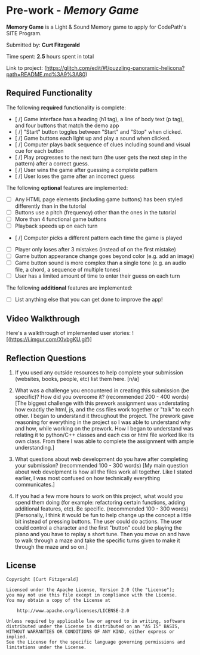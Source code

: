 # Pre-work - *Memory Game*

**Memory Game** is a Light & Sound Memory game to apply for CodePath's SITE Program. 

Submitted by: **Curt Fitzgerald**

Time spent: **2.5** hours spent in total

Link to project: (https://glitch.com/edit/#!/puzzling-panoramic-helicona?path=README.md%3A9%3A80)

## Required Functionality

The following **required** functionality is complete:

* [ /] Game interface has a heading (h1 tag), a line of body text (p tag), and four buttons that match the demo app
* [ /] "Start" button toggles between "Start" and "Stop" when clicked. 
* [ /] Game buttons each light up and play a sound when clicked. 
* [ /] Computer plays back sequence of clues including sound and visual cue for each button
* [ /] Play progresses to the next turn (the user gets the next step in the pattern) after a correct guess. 
* [ /] User wins the game after guessing a complete pattern
* [ /] User loses the game after an incorrect guess

The following **optional** features are implemented:

* [ ] Any HTML page elements (including game buttons) has been styled differently than in the tutorial
* [ ] Buttons use a pitch (frequency) other than the ones in the tutorial
* [ ] More than 4 functional game buttons
* [ ] Playback speeds up on each turn
* [ /] Computer picks a different pattern each time the game is played
* [ ] Player only loses after 3 mistakes (instead of on the first mistake)
* [ ] Game button appearance change goes beyond color (e.g. add an image)
* [ ] Game button sound is more complex than a single tone (e.g. an audio file, a chord, a sequence of multiple tones)
* [ ] User has a limited amount of time to enter their guess on each turn

The following **additional** features are implemented:

- [ ] List anything else that you can get done to improve the app!

## Video Walkthrough

Here's a walkthrough of implemented user stories:
![(https://i.imgur.com/XIvbgKU.gif)]


## Reflection Questions
1. If you used any outside resources to help complete your submission (websites, books, people, etc) list them here. 
[n/a]

2. What was a challenge you encountered in creating this submission (be specific)? How did you overcome it? (recommended 200 - 400 words) 
[The biggest challenge with this prework assignment was understating how exactly the html, js, and the css files work together or "talk" to 
each other. I began to understand it throughout the project. The prework gave reasoning for everything in the project so I was able to understand why and 
how, while working on the prework. How I began to understand was relating it to python/C++ classes and each css or html file worked like its own class. From 
there I was able to complete the assignment with ample understanding.]

3. What questions about web development do you have after completing your submission? (recommended 100 - 300 words) 
[My main question about web devolpment is how all the files work all together. Like I stated earlier, I was most confused on how technically everything communicates.]

4. If you had a few more hours to work on this project, what would you spend them doing (for example: refactoring certain functions, adding additional features, etc). Be specific. (recommended 100 - 300 words) 
[Personally, I think it would be fun to help change up the concept a little bit instead of pressing buttons. The user 
could do actions. The user could control a character and the first "button" could be playing the piano and you have to replay a short tune. Then you move on and 
have to walk through a maze and take the specific turns given to make it through the maze and so on.]




## License

    Copyright [Curt Fitzgerald]

    Licensed under the Apache License, Version 2.0 (the "License");
    you may not use this file except in compliance with the License.
    You may obtain a copy of the License at

        http://www.apache.org/licenses/LICENSE-2.0

    Unless required by applicable law or agreed to in writing, software
    distributed under the License is distributed on an "AS IS" BASIS,
    WITHOUT WARRANTIES OR CONDITIONS OF ANY KIND, either express or implied.
    See the License for the specific language governing permissions and
    limitations under the License.
